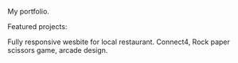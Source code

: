 
My portfolio.

Featured projects:

Fully responsive wesbite for local restaurant.
Connect4, Rock paper scissors game, arcade design. 
